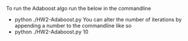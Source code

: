 To run the Adaboost algo run the below in the commandline
- python ./HW2-Adaboost.py
You can alter the number of iterations by appending a number to the commandline like so
- python ./HW2-Adaboost.py 10